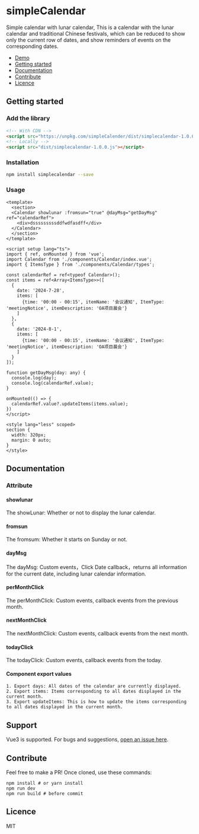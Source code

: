 # simpleCalendar
Simple calendar with lunar calendar, This is a calendar with the lunar calendar and traditional Chinese festivals, which can be reduced to show only the current row of dates, and show reminders of events on the corresponding dates.    

* [Demo](https://tonyshu168.github.io/simpleCalender/examples/index.html)
* [Getting started](#getting-started)
* [Documentation](#documentation)
* [Contribute](#contribute)
* [Licence](#licence)

## Getting started

### Add the library
```html
<!-- With CDN -->
<script src="https://unpkg.com/simpleCalender/dist/simplecalendar-1.0.0.js"></script>
<!-- Locally -->
<script src="dist/simplecalendar-1.0.0.js"></script>
```
### Installation
```bash
npm install simplecalendar --save
```

### Usage
```vue
<template>
  <section>
  <Calendar showlunar :fromsun="true" @dayMsg="getDayMsg" ref="calendarRef">
    <div>dsssssssssddfwdfasdff</div>
  </Calendar>
  </section>
</template>

<script setup lang="ts">
import { ref, onMounted } from 'vue';
import Calendar from './components/Calendar/index.vue';
import { ItemsType } from './components/Calendar/types';

const calendarRef = ref<typeof Calendar>();
const items = ref<Array<ItemsType>>([
  {
    date: '2024-7-28',
    items: [
      {time: '00:00 - 00:15', itemName: '会议通知', ItemType: 'meetingNotice', itemDescription: 'OA项目晨会'}
    ]
  },
  {
    date: '2024-8-1',
    items: [
      {time: '00:00 - 00:15', itemName: '会议通知', ItemType: 'meetingNotice', itemDescription: 'OA项目晨会'}
    ]
  }
]);

function getDayMsg(day: any) {
  console.log(day);
  console.log(calendarRef.value);
}

onMounted(() => {
  calendarRef.value?.updateItems(items.value);
})
</script>

<style lang="less" scoped>
section {
  width: 320px;
  margin: 0 auto;
}
</style>

```

## Documentation

### Attribute

#### showlunar
The showLunar: Whether or not to display the lunar calendar.

#### fromsun
The fromsum: Whether it starts on Sunday or not.

#### dayMsg
The dayMsg: Custom events，Click Date callback，returns all information for the current date, including lunar calendar information.

#### perMonthClick
The perMonthClick: Custom events, callback events from the previous month.

#### nextMonthClick
The nextMonthClick: Custom events, callback events from the next month.

#### todayClick
The todayClick: Custom events, callback events from the today.

#### Component export values
```
1. Export days: All dates of the calendar are currently displayed.
2. Export items: Items corresponding to all dates displayed in the current month.
3. Export updateItems: This is how to update the items corresponding to all dates displayed in the current month.
```

## Support

Vue3 is supported.
For bugs and suggestions, [open an issue here](https://github.com/tonyshu168/simpleCalendar/issues).

## Contribute

Feel free to make a PR! Once cloned, use these commands:

```
npm install # or yarn install
npm run dev
npm run build # before commit 
```

## Licence

MIT

